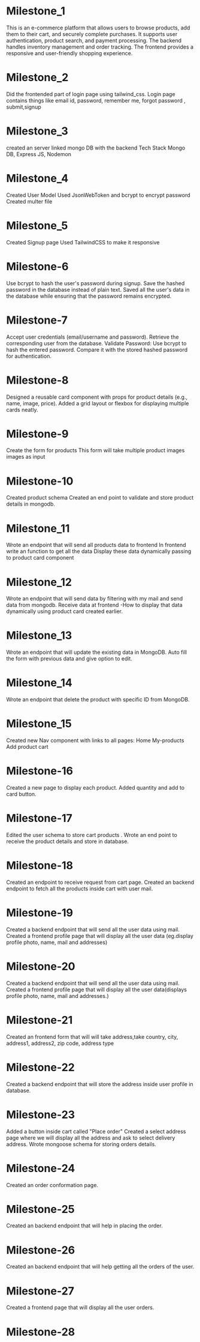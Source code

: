 # Milestone_1
This is an e-commerce platform that allows users to browse products, add them to their cart, and securely complete purchases.
It supports user authentication, product search, and payment processing. 
The backend handles inventory management and order tracking. 
The frontend provides a responsive and user-friendly shopping experience.
# Milestone_2
 Did the frontended part of login page using tailwind_css.
 Login page contains things like email id, password, remember me, forgot password , submit,signup
# Milestone_3
 created an server
 linked mongo DB with the backend Tech Stack
 Mongo DB, Express JS, Nodemon
 # Milestone_4
 Created User Model
 Used JsonWebToken and bcrypt to encrypt password
 Created multer file
 # Milestone_5
 Created Signup page
 Used TailwindCSS to make it responsive
 # Milestone-6
 Use bcrypt to hash the user's password during signup.
 Save the hashed password in the database instead of plain text.
 Saved all the user's data in the database while ensuring that the password remains encrypted.
 # Milestone-7
 Accept user credentials (email/username and password).
 Retrieve the corresponding user from the database.
 Validate Password:
 Use bcrypt to hash the entered password.
 Compare it with the stored hashed password for authentication.
 # Milestone-8
 Designed a reusable card component with props for product details (e.g., name, image, price).
 Added a grid layout or flexbox for displaying multiple cards neatly.
 # Milestone-9
 Create the form for products
 This form will take multiple product images images as input
 # Milestone-10
 Created product schema
 Created an end point to validate and store product details in mongodb.
 # Milestone_11
 Wrote an endpoint that will send all products data to frontend In frontend write an function to get all the data Display these data dynamically passing to product card component
 # Milestone_12
 Wrote an endpoint that will send data by filtering with my mail and send data from mongodb.
 Receive data at frontend -How to display that data dynamically using product card created earlier.
 # Milestone_13
 Wrote an endpoint that will update the existing data in MongoDB.
 Auto fill the form with previous data and give option to edit.
 # Milestone_14
 Wrote an endpoint that delete the product with specific ID from MongoDB.
 # Milestone_15
 Created new Nav component  with links to all pages:
    Home
    My-products
    Add product
    cart

 # Milestone-16
 Created a new page to display each product.
 Added quantity and add to card button. 
 # Milestone-17
 Edited the user schema to store cart products .
 Wrote an end point to receive the product details and store in database.
 # Milestone-18
 Created an endpoint to receive request from cart page.
 Created an backend endpoint to fetch all the products inside cart with user mail.
 # Milestone-19
 Created a backend endpoint that will send all the user data using mail.
 Created a frontend profile page that will display all the user data (eg.display profile photo, name, mail and addresses)
 # Milestone-20
 Created a backend endpoint that will send all the user data using mail.
 Created a frontend profile page that will display all the user data(displays profile photo, name, mail and addresses.)
 # Milestone-21
 Created an frontend form that will will take address,take country, city, address1, address2, zip code, address type
 # Milestone-22
 Created a backend endpoint that will store the address inside user profile in database.
 # Milestone-23
 Added a button inside cart called "Place order"
 Created a select address page where we will display all the address and ask to select delivery address.
 Wrote mongoose schema for storing orders details.
 # Milestone-24
 Created an order conformation page.
 # Milestone-25
 Created an backend endpoint that will help in placing the order.
 # Milestone-26
 Created an backend endpoint that will help getting all the orders of the user. 
 # Milestone-27
 Created a frontend page that will display all the user orders.
 # Milestone-28
 